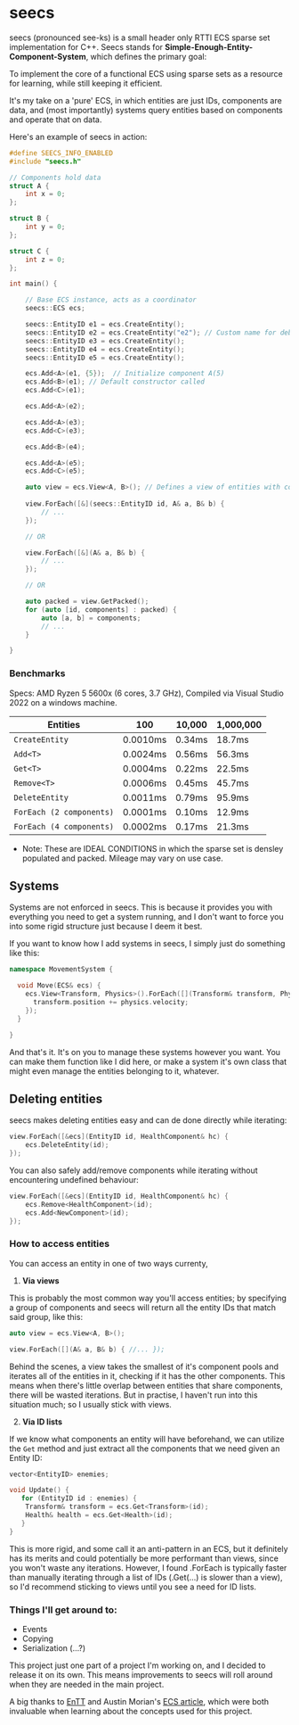 # seecs

seecs (pronounced see-ks) is a small header only RTTI ECS sparse set implementation for C++. Seecs stands for **Simple-Enough-Entity-Component-System**, which defines the primary goal:

To implement the core of a functional ECS using sparse sets as a resource for learning, while still keeping it efficient.

It's my take on a 'pure' ECS, in which entities are just IDs, components are data, and (most importantly) systems query entities based on components and operate that on data.

Here's an example of seecs in action:
```cpp
#define SEECS_INFO_ENABLED
#include "seecs.h"

// Components hold data
struct A {
	int x = 0;
};

struct B {
	int y = 0;
};

struct C {
	int z = 0;
};

int main() {

	// Base ECS instance, acts as a coordinator
	seecs::ECS ecs;

	seecs::EntityID e1 = ecs.CreateEntity();
	seecs::EntityID e2 = ecs.CreateEntity("e2"); // Custom name for debugging
	seecs::EntityID e3 = ecs.CreateEntity();
	seecs::EntityID e4 = ecs.CreateEntity();
	seecs::EntityID e5 = ecs.CreateEntity();

	ecs.Add<A>(e1, {5});  // Initialize component A(5)
	ecs.Add<B>(e1); // Default constructor called
	ecs.Add<C>(e1);

	ecs.Add<A>(e2);

	ecs.Add<A>(e3);
	ecs.Add<C>(e3);

	ecs.Add<B>(e4);

	ecs.Add<A>(e5);
	ecs.Add<C>(e5);

	auto view = ecs.View<A, B>(); // Defines a view of entities with components A and B
	
	view.ForEach([&](seecs::EntityID id, A& a, B& b) {
		// ...
	});

	// OR

	view.ForEach([&](A& a, B& b) {
		// ...
	});

	// OR

	auto packed = view.GetPacked();
	for (auto [id, components] : packed) {
		auto [a, b] = components;
		// ...
	}

}
```

### Benchmarks

Specs: AMD Ryzen 5 5600x (6 cores, 3.7 GHz), Compiled via Visual Studio 2022 on a windows machine.


| Entities                 | 100      | 10,000 | 1,000,000 |
| --------                 | ---      | ------ | --------- |
| `CreateEntity`           | 0.0010ms | 0.34ms | 18.7ms    |
| `Add<T>`                 | 0.0024ms | 0.56ms | 56.3ms    |
| `Get<T>`                 | 0.0004ms | 0.22ms | 22.5ms    |
| `Remove<T>`              | 0.0006ms | 0.45ms | 45.7ms    |
| `DeleteEntity`           | 0.0011ms | 0.79ms | 95.9ms    |
| `ForEach (2 components)` | 0.0001ms | 0.10ms | 12.9ms    |
| `ForEach (4 components)` | 0.0002ms | 0.17ms | 21.3ms    |

- Note: These are IDEAL CONDITIONS in which the sparse set is densley populated and packed. Mileage may vary on use case.

## Systems

Systems are not enforced in seecs. This is because it provides you with everything you need to get a system running, and I don't want to force you into some rigid structure just because I deem it best.

If you want to know how I add systems in seecs, I simply just do something like this:
```cpp
namespace MovementSystem {

  void Move(ECS& ecs) {
    ecs.View<Transform, Physics>().ForEach([](Transform& transform, Physics& physics) {
      transform.position += physics.velocity;
    });
  }

}
```

And that's it. It's on you to manage these systems however you want. You can make them function like I did here, or make a system it's own class that might even manage the entities belonging to it, whatever.

## Deleting entities

seecs makes deleting entities easy and can de done directly while iterating:

```cpp
view.ForEach([&ecs](EntityID id, HealthComponent& hc) {
    ecs.DeleteEntity(id);
});
```

You can also safely add/remove components while iterating without encountering undefined behaviour:
```cpp
view.ForEach([&ecs](EntityID id, HealthComponent& hc) {
    ecs.Remove<HealthComponent>(id);
    ecs.Add<NewComponent>(id);
});

```

### How to access entities

You can access an entity in one of two ways currenty,

1) **Via views**

This is probably the most common way you'll access entities; by specifying a group of components and seecs will return all the entity IDs that match said group, like this:
```cpp
auto view = ecs.View<A, B>();

view.ForEach([](A& a, B& b) { //... });
```
Behind the scenes, a view takes the smallest of it's component pools and iterates all of the entities in it, checking if it has the other components.
This means when there's little overlap between entities that share components, there will be wasted iterations.
But in practise, I haven't run into this situation much; so I usually stick with views.


2) **Via ID lists**
   
If we know what components an entity will have beforehand, we can utilize the `Get` method and just extract all the components that we need given an Entity ID:
```cpp
vector<EntityID> enemies;

void Update() {
   for (EntityID id : enemies) {
	Transform& transform = ecs.Get<Transform>(id);
	Health& health = ecs.Get<Health>(id);
   }
}
```
This is more rigid, and some call it an anti-pattern in an ECS, but it definitely has its merits and could potentially be more performant than views, since you won't waste any iterations.
However, I found .ForEach is typically faster than manually iterating through a list of IDs (.Get<Component>(...) is slower than a view), so I'd recommend sticking to views until you see a need for ID lists.

### Things I'll get around to:

- Events
- Copying
- Serialization (...?)

This project just one part of a project I'm working on, and I decided to release it on its own. This means improvements to seecs will roll around when they are needed in the main project.

A big thanks to [EnTT](https://github.com/skypjack/entt) and Austin Morian's [ECS article](https://austinmorlan.com/posts/entity_component_system/), which were both invaluable when learning about the concepts used for this project.
